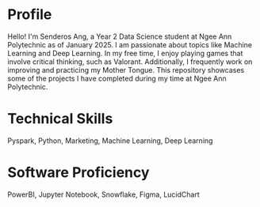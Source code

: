 # Profile
Hello! I'm Senderos Ang, a Year 2 Data Science student at Ngee Ann Polytechnic as of January 2025. I am passionate about topics like Machine Learning and Deep Learning. In my free time, I enjoy playing games that involve critical thinking, such as Valorant. Additionally, I frequently work on improving and practicing my Mother Tongue. This repository showcases some of the projects I have completed during my time at Ngee Ann Polytechnic.

# Technical Skills
Pyspark, Python, Marketing, Machine Learning, Deep Learning

# Software Proficiency
PowerBI, Jupyter Notebook, Snowflake, Figma, LucidChart
